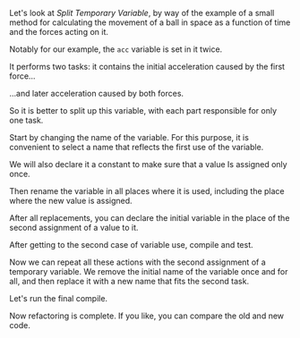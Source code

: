 Let's look at <i>Split Temporary Variable</i>, by way of the example of a small method for calculating the movement of a ball in space as a function of time and the forces acting on it.

Notably for our example, the <code>acc</code> variable is set in it twice.

It performs two tasks: it contains the initial acceleration caused by the first force…

…and later acceleration caused by both forces.

So it is better to split up this variable, with each part responsible for only one task.

Start by changing the name of the variable. For this purpose, it is convenient to select a name that reflects the first use of the variable.

We will also declare it a constant to make sure that a value Is assigned only once.

Then rename the variable in all places where it is used, including the place where the new value is assigned.

After all replacements, you can declare the initial variable in the place of the second assignment of a value to it.

After getting to the second case of variable use, compile and test.

Now we can repeat all these actions with the second assignment of a temporary variable. We remove the initial name of the variable once and for all, and then replace it with a new name that fits the second task.

Let's run the final compile.

Now refactoring is complete. If you like, you can compare the old and new code.